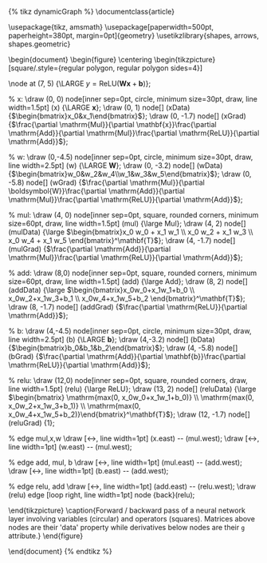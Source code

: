 {% tikz dynamicGraph %}
\documentclass{article}

\usepackage{tikz, amsmath}
\usepackage[paperwidth=500pt, paperheight=380pt, margin=0pt]{geometry}
\usetikzlibrary{shapes, arrows, shapes.geometric}

\begin{document}
\begin{figure}
\centering
\begin{tikzpicture}[square/.style={regular polygon, regular polygon sides=4}]

\node at (7, 5) {\LARGE $y = \mathrm{ReLU}(\boldsymbol{W}\mathbf{x} + \mathbf{b})$};

% x:
\draw (0, 0) node[inner sep=0pt, circle, minimum size=30pt, draw, line width=1.5pt] (x) {\LARGE $\mathbf{x}$};
\draw (0, 1) node[] (xData) {$\begin{bmatrix}x_0&x_1\end{bmatrix}$};
\draw (0, -1.7) node[] (xGrad) {$\frac{\partial \mathrm{Mul}}{\partial \mathbf{x}}\frac{\partial \mathrm{Add}}{\partial \mathrm{Mul}}\frac{\partial \mathrm{ReLU}}{\partial \mathrm{Add}}$};

% w:
\draw (0,-4.5) node[inner sep=0pt, circle, minimum size=30pt, draw, line width=2.5pt] (w) {\LARGE $\boldsymbol{W}$};
\draw (0, -3.2) node[] (wData) {$\begin{bmatrix}w_0&w_2&w_4\\w_1&w_3&w_5\end{bmatrix}$};
\draw (0, -5.8) node[] (wGrad) {$\frac{\partial \mathrm{Mul}}{\partial \boldsymbol{W}}\frac{\partial \mathrm{Add}}{\partial \mathrm{Mul}}\frac{\partial \mathrm{ReLU}}{\partial \mathrm{Add}}$};

% mul:
\draw (4, 0) node[inner sep=0pt, square, rounded corners, minimum size=60pt, draw, line width=1.5pt] (mul) {\large $\mathrm{Mul}$};
\draw (4, 2) node[] (mulData) {\large $\begin{bmatrix}x_0 w_0 + x_1 w_1 \\ x_0 w_2 + x_1 w_3 \\ x_0 w_4 + x_1 w_5
\end{bmatrix}^\mathbf{T}$};
\draw (4, -1.7) node[] (mulGrad) {$\frac{\partial \mathrm{Add}}{\partial \mathrm{Mul}}\frac{\partial \mathrm{ReLU}}{\partial \mathrm{Add}}$};

% add:
\draw (8,0) node[inner sep=0pt, square, rounded corners, minimum size=60pt, draw, line width=1.5pt] (add) {\large $\mathrm{Add}$};
\draw (8, 2) node[] (addData) {\large $\begin{bmatrix}x_0w_0+x_1w_1+b_0 \\ x_0w_2+x_1w_3+b_1 \\ x_0w_4+x_1w_5+b_2
\end{bmatrix}^\mathbf{T}$};
\draw (8, -1.7) node[] (addGrad) {$\frac{\partial \mathrm{ReLU}}{\partial \mathrm{Add}}$};

% b:
\draw (4,-4.5) node[inner sep=0pt, circle, minimum size=30pt, draw, line width=2.5pt] (b) {\LARGE $\mathbf{b}$};
\draw (4,-3.2) node[] (bData) {$\begin{bmatrix}b_0&b_1&b_2\end{bmatrix}$};
\draw (4, -5.8) node[] (bGrad) {$\frac{\partial \mathrm{Add}}{\partial \mathbf{b}}\frac{\partial \mathrm{ReLU}}{\partial \mathrm{Add}}$};

% relu:
\draw (12,0) node[inner sep=0pt, square, rounded corners, draw, line width=1.5pt] (relu) {\large $\mathrm{ReLU}$};
\draw (13, 2) node[] (reluData) {\large $\begin{bmatrix} \mathrm{max(0, x_0w_0+x_1w_1+b_0)} \\ \mathrm{max(0, x_0w_2+x_1w_3+b_1)} \\ \mathrm{max(0, x_0w_4+x_1w_5+b_2)}\end{bmatrix}^\mathbf{T}$};
\draw (12, -1.7) node[] (reluGrad) {$1$};

% edge mul,x,w
\draw [<->, line width=1pt] (x.east) -- (mul.west);
\draw [<->, line width=1pt] (w.east) -- (mul.west);

% edge add, mul, b
\draw [<->, line width=1pt] (mul.east) -- (add.west);
\draw [<->, line width=1pt] (b.east) -- (add.west);

% edge relu, add
\draw [<->, line width=1pt] (add.east) -- (relu.west);
\draw (relu) edge [loop right, line width=1pt] node {back}(relu);

\end{tikzpicture}
\caption{Forward / backward pass of a neural network layer involving variables (circular) and operators (squares). Matrices above nodes are their 'data' property while derivatives below nodes are their `g` attribute.}
\end{figure}


\end{document}
{% endtikz %}
